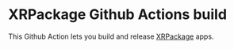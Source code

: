 # XRPackage Github Actions build

This Github Action lets you build and release [XRPackage](https://github.com/webaverse/xrpackage) apps.
